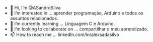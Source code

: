 - 👋 Hi, I’m @ASandroSilva
- 👀 I’m interested in ... aprender programação, Arduíno e todos os assuntos relacionados.
- 🌱 I’m currently learning ... Linguagem C e Arduíno.
- 💞️ I’m looking to collaborate on ... compartilhar o meu aprendizado.
- 📫 How to reach me ... linkedIn.com/in/alexsadasilva

<!---
ASandroSilva/ASandroSilva is a ✨ special ✨ repository because its `README.md` (this file) appears on your GitHub profile.
You can click the Preview link to take a look at your changes.
--->
